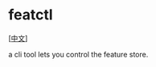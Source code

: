 # featctl

[[中文](https://github.com/onestore-ai/onestore/featctl/README_CN.md)]

a cli tool lets you control the feature store.
